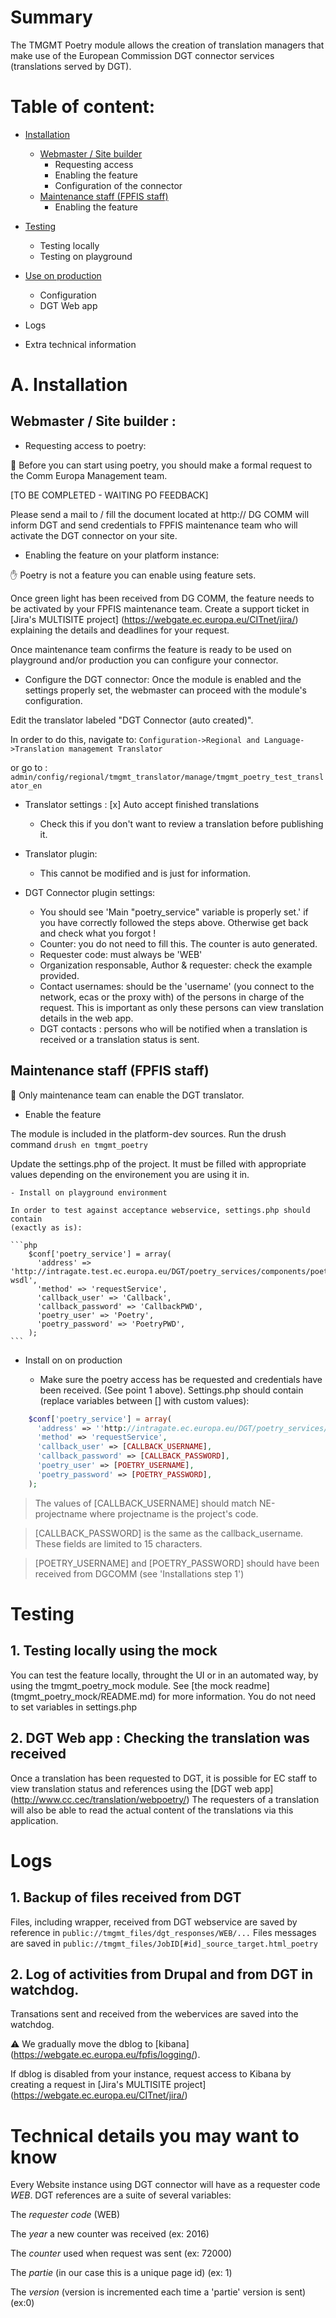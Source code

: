# Summary

The TMGMT Poetry module allows the creation of translation managers
that make use of the European Commission DGT connector services
(translations served by DGT).

Table of content:
=================
- [Installation](#a-installation)
  - [Webmaster / Site builder](#webmaster--site-builder-)
    - Requesting access
    - Enabling the feature
    - Configuration of the connector
  - [Maintenance staff (FPFIS staff)](#maintenance-staff-fpfis-staff)
    - Enabling the feature

- [Testing](#testing)
  - Testing locally
  - Testing on playground

- [Use on production](#use-on-production)
  - Configuration
  - DGT Web app

- Logs

- Extra technical information

# A. Installation

## Webmaster / Site builder :
  - Requesting access to poetry:

:pray: Before you can start using poetry, you should make a formal request to the Comm
Europa Management team.

[TO BE COMPLETED - WAITING PO FEEDBACK]

Please send a mail to / fill the document located at http://
DG COMM will inform DGT and send credentials to FPFIS maintenance team who will
activate the DGT connector on your site.

  - Enabling the feature on your platform instance:

:hand: Poetry is not a feature you can enable using feature sets.

Once green light has been received from DG COMM, the feature needs to be
activated by your FPFIS maintenance team.  Create a support ticket in [Jira's
MULTISITE project] (https://webgate.ec.europa.eu/CITnet/jira/) explaining the
details and deadlines for your request.

Once maintenance team confirms the feature is ready to be used on playground
and/or production you can configure your connector.

  - Configure the DGT connector:
Once the module is enabled and the settings properly set, the webmaster can
proceed with the module's configuration.

Edit the translator labeled "DGT Connector (auto created)".

In order to do this, navigate to:
``` Configuration->Regional and Language->Translation management Translator ```

or go to :
``` admin/config/regional/tmgmt_translator/manage/tmgmt_poetry_test_translator_en ```

 - Translator settings : [x] Auto accept finished translations
   - Check this if you don't want to review a translation before publishing it.

 - Translator plugin:
   - This cannot be modified and is just for information.

 - DGT Connector plugin settings:
   - You should see 'Main "poetry_service" variable is properly set.' if you have
  correctly followed the steps above. Otherwise get back and check what you
  forgot !
   - Counter: you do not need to fill this. The counter is auto generated.
   - Requester code: must always be 'WEB'
   - Organization responsable, Author & requester: check the example provided.
   - Contact usernames: should be the 'username' (you connect to the network,
  ecas or the proxy with) of the persons in charge of the request.
  This is important as only these persons can view translation details in the
  web app.
   - DGT contacts : persons who will be notified when a translation is received or
  a translation status is sent.


## Maintenance staff (FPFIS staff)
:construction: Only maintenance team can enable the DGT translator.
  - Enable the feature

The module is included in the platform-dev sources. Run the drush command
```drush en tmgmt_poetry```

Update the settings.php of the project. It must be filled with appropriate
values depending on the environement you are using it in.

    - Install on playground environment

    In order to test against acceptance webservice, settings.php should contain
    (exactly as is):

    ```php
        $conf['poetry_service'] = array(
          'address' => 'http://intragate.test.ec.europa.eu/DGT/poetry_services/components/poetry.cfc?wsdl',
          'method' => 'requestService',
          'callback_user' => 'Callback',
          'callback_password' => 'CallbackPWD',
          'poetry_user' => 'Poetry',
          'poetry_password' => 'PoetryPWD',
        );
    ```


  - Install on on production

    - Make sure the poetry access has be requested and credentials have been
received. (See point 1 above).
Settings.php should contain (replace variables between [] with custom values):

```php
    $conf['poetry_service'] = array(
      'address' => ''http://intragate.ec.europa.eu/DGT/poetry_services/components/poetry.cfc?wsdl',
      'method' => 'requestService',
      'callback_user' => [CALLBACK_USERNAME],
      'callback_password' => [CALLBACK_PASSWORD],
      'poetry_user' => [POETRY_USERNAME],
      'poetry_password' => [POETRY_PASSWORD],
    );
```

> The values of [CALLBACK_USERNAME] should match NE-projectname where
projectname is the project's code.

> [CALLBACK_PASSWORD] is the same as the callback_username.
> These fields are limited to 15 characters.


>[POETRY_USERNAME] and [POETRY_PASSWORD] should have been received from
DGCOMM (see 'Installations step 1')

# Testing

## 1. Testing locally using the mock

You can test the feature locally, throught the UI or in an automated way, by
using the tmgmt_poetry_mock module.
See [the mock readme] (tmgmt_poetry_mock/README.md) for more information.
You do not need to set variables in settings.php




## 2. DGT Web app : Checking the translation was received

Once a translation has been requested to DGT, it is possible for EC staff to
view translation status and references using the [DGT web app]
(http://www.cc.cec/translation/webpoetry/)
The requesters of a translation will also be able to read the actual content
of the translations via this application.

# Logs
## 1. Backup of files received from DGT

Files, including wrapper, received from DGT webservice are saved by reference in
```public://tmgmt_files/dgt_responses/WEB/...```
Files messages are saved in
```public://tmgmt_files/JobID[#id]_source_target.html_poetry```

## 2. Log of activities from Drupal and from DGT in watchdog.
Transations sent and received from the webervices are saved into the watchdog.

:warning: We gradually move the dblog to [kibana]
(https://webgate.ec.europa.eu/fpfis/logging/).

If dblog is disabled from your instance, request access to Kibana by creating a
request in [Jira's MULTISITE project]
(https://webgate.ec.europa.eu/CITnet/jira/)

Technical details you may want to know
======================================
Every Website instance using DGT connector will have as a requester code *WEB*.
DGT references are a suite of several variables:

The *requester code*  (WEB)

The *year* a new counter was received (ex: 2016)

The *counter* used when request was sent (ex: 72000)

The *partie* (in our case this is a unique page id) (ex: 1)

The *version* (version is incremented each time a 'partie' version is sent)
(ex:0)
